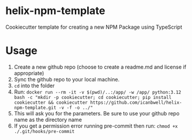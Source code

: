 # helix-npm-template
Cookiecutter template for creating a new NPM Package using TypeScript

# Usage
1. Create a new github repo (choose to create a readme.md and license if appropriate)
2. Sync the github repo to your local machine.
3. `cd` into the folder
4. Run: ```docker run --rm -it -v $(pwd)/..:/app/ -w /app/ python:3.12 bash -c "mkdir -p cookiecutter; cd cookiecutter; pip install cookiecutter && cookiecutter https://github.com/icanbwell/helix-npm-template.git -v -f -o ../"```
5. This will ask you for the parameters.  Be sure to use your github repo name as the directory name
6. If you get a permission error running pre-commit then run: `chmod +x ./.git/hooks/pre-commit`

